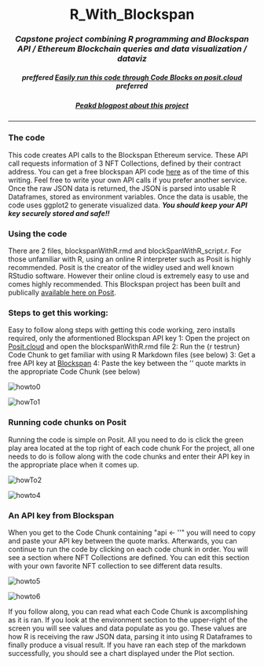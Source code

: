 # <center>R_With_Blockspan</center>
### <center>*Capstone project combining R programming and Blockspan API / Ethereum Blockchain queries and data visualization / dataviz*</center>
##### <center>***preffered*** [Easily run this code through Code Blocks on posit.cloud]() ***preferred***</center>
##### <center>[Peakd blogpost about this project](https://peakd.com/general/@amphlux/data-science-my-beginning)</center>
---

### The code
This code creates API calls to the Blockspan Ethereum service. These API call requests information of 3 NFT Collections, defined by their contract address.
You can get a free blockspan API code [here](https://blockspan.com/) as of the time of this writing. Feel free to write your own API calls if you prefer another service.
Once the raw JSON data is returned, the JSON is parsed into usable R Dataframes, stored as environment variables.
Once the data is usable, the code uses ggplot2 to generate visualized data. ***You should keep your API key securely stored and safe!!***

### Using the code
There are 2 files, blockspanWithR.rmd and blockSpanWithR_script.r. For those unfamiliar with R, using an online R interpreter such as Posit is highly recommended.
Posit is the creator of the widley used and well known RStudio software. However their online cloud is extremely easy to use and comes highly recommended.
This Blockspan project has been built and publically [available here on Posit](https://posit.cloud/content/8202743).

### Steps to get this working:
Easy to follow along steps with getting this code working, zero installs required, only the aformentioned Blockspan API key
1: Open the project on [Posit.cloud](https://posit.cloud/content/8202743) and open the blockspanWithR.rmd file
2: Run the {r testrun} Code Chunk to get familiar with using R Markdown files (see below)
3: Get a free API key at [Blockspan](https://blockspan.com/)
4: Paste the key between the '' quote markts in the appropriate Code Chunk (see below)

![howto0](https://github.com/Amphlux/R_With_Blockspan/assets/115769719/7c670fd0-f991-4309-be8b-85bd25cc76e1)

![howTo1](https://github.com/Amphlux/R_With_Blockspan/assets/115769719/b582c7c8-a1d8-4fc9-8fd5-a6d3d8146c5d)

### Running code chunks on Posit
Running the code is simple on Posit. All you need to do is click the green play area located at the top right of each code chunk 
For the project, all one needs to do is follow along with the code chunks and enter their API key in the appropriate place when it comes up.

![howTo2](https://github.com/Amphlux/R_With_Blockspan/assets/115769719/50025cd8-12b3-489e-9f33-82163738e889)

![howto4](https://github.com/Amphlux/R_With_Blockspan/assets/115769719/aa31dfa7-06cf-4537-b08f-c9154691fe03)

### An API key from Blockspan
When you get to the Code Chunk containing "api <- ''" you will need to copy and paste your API key between the quote marks.
Afterwards, you can continue to run the code by clicking on each code chunk in order.
You will see a section where NFT Collections are defined. You can edit this section with your own favorite NFT collection to see different data results.

![howto5](https://github.com/Amphlux/R_With_Blockspan/assets/115769719/334be036-6b4b-40b2-ac75-04f42faeae4d)

![howto6](https://github.com/Amphlux/R_With_Blockspan/assets/115769719/19d846a0-0b61-4622-b21e-2f329633a571)

If you follow along, you can read what each Code Chunk is axcomplishing as it is ran. 
If you look at the environment section to the upper-right of the screen you will see values and data populate as you go.
These values are how R is receiving the raw JSON data, parsing it into using R Dataframes to finally produce a visual result.
If you have ran each step of the markdown successfully, you should see a chart displayed under the Plot section.

